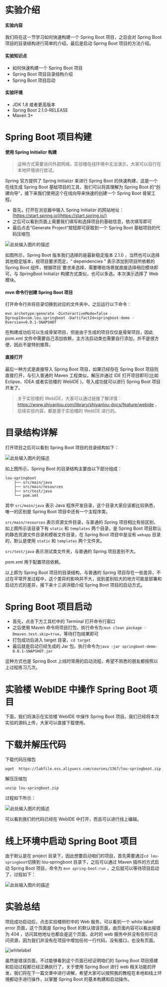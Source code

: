 # 实验介绍

#### 实验内容

我们将在这一节学习如何快速构建一个 Spring Boot 项目，之后会对 Spring Boot 项目的目录结构进行简单的介绍，最后是启动 Spring Boot 项目的方法介绍。

#### 实验知识点

- 如何快速构建一个 Spring Boot 项目
- Spring Boot 项目目录结构介绍
- Spring Boot 项目启动

#### 实验环境

- JDK 1.8 或者更高版本
- Spring Boot 2.1.0-RELEASE
- Maven 3+



# Spring Boot 项目构建

#### 使用 Spring Initializr 构建

> 这种方式需要访问外部网络，实验楼在线环境中无法演示，大家可以自行在本地环境进行尝试。

Spring 官方提供了 Spring Initializr 来进行 Spring Boot 的快速构建，这是一个在线生成 Spring Boot 基础项目的工具，我们可以将其理解为 Spring Boot 的“创建向导”，接下来我们使用这个在线向导来快速的创建一个 Spring Boot 骨架工程。

- 首先，打开在浏览器中输入 Spring Initializr 的网站地址：[https://start.spring.io](https://start.spring.io/)
- 之后可以看到页面上需要我们填写和选择项目的基础信息，依次填写即可
- 最后点击“Generate Project”按钮即可获取到一个 Spring Boot 基础项目的代码压缩包

![此处输入图片的描述](https://doc.shiyanlou.com/document-uid18510labid10294timestamp1552979043544.png/wm)

如图所示，Spring Boot 版本我们选择的是最新稳定版本 2.1.0 ，当然也可以选择其他稳定版本，视项目要求而定，“ dependencies ” 表示添加到项目所依赖的 Spring Boot 组件，根据项目`要求来选择，需要哪些场景就直接选择相应模块即可，与 SpringBoot Initializr 构建方式类似，也可以多选，本次演示选择了 Web 模块。

#### mvn 命令行创建 Spring Boot 项目

打开命令行并将目录切换到对应的文件夹中，之后运行以下命令：

```
mvn archetype:generate -DinteractiveMode=false -DgroupId=com.lou.springboot -DartifactId=springboot-demo -Dversion=0.0.1-SNAPSHOT
```

在构建成功后可以生成骨架项目，但是由于生成的项目仅仅是骨架项目，因此 pom.xml 文件中需要自己添加依赖，主方法启动类也需要自行添加，并不是很方便，因此不是特别推荐。

#### 直接打开

最后一种方式是直接导入 Spring Boot 项目，如果已经存在 Spring Boot 项目则直接打开，与引入普通的 Maven 工程类似，解压并通过 IDE 打开项目即可(比如 Eclipse、IDEA 或者实验楼的 WebIDE )，导入成功就可以进行 Spring Boot 项目开发了。

> 关于实验楼的 WebIDE，大家可以通过链接了解详情：https://www.shiyanlou.com/library/shiyanlou-docs/feature/webide 。后续实验内容，都是基于实验楼的 WebIDE 进行的。



# 目录结构详解

打开项目之后可以看到 Spring Boot 项目的目录结构如下：

![此处输入图片的描述](https://doc.shiyanlou.com/document-uid18510labid10294timestamp1552979067764.png/wm)

如上图所示，Spring Boot 的目录结构主要由以下部分组成：

```
lou-springboot
    ├── src/main/java
    ├── src/main/resources
    ├── src/test/java
    └── pom.xml
```

其中 `src/main/java` 表示 Java 程序开发目录，这个目录大家应该都比较熟悉，唯一的区别是 Spring Boot 项目中还有一个主程序类。

`src/main/resources` 表示资源文件目录，与普通的 Spring 项目相比有些区别，如上图所示该目录下有 `static` 和 `templates` 两个目录，是 Spring Boot 项目默认的静态资源文件目录和模板文件目录，在 Spring Boot 项目中是没有 `webapp` 目录的，默认是使用 `static` 和 `templates` 两个文件夹。

`src/test/java` 表示测试类文件夹，与普通的 Spring 项目差别不大。

pom.xml 用于配置项目依赖。

以上即为 Spring Boot 项目的目录结构，与普通的 Spring 项目存在一些差异，不过在平常开发过程中，这个差异的影响并不大，说到差别较大的地方可能是部署和启动方式的差异，接下来十三讲详细介绍 Spring Boot 项目的启动方式。



# Spring Boot 项目启动

- 首先，点击下方工具栏中的 Terminal 打开命令行窗口
- 之后使用 Maven 命令将项目打包，执行命令为:`mvn clean package -Dmaven.test.skip=true`，等待打包结果即可
- 打包成功后进入 target 目录，`cd target`
- 最后就是启动已经生成的 Jar 包，执行命令为`java -jar springboot-demo-0.0.1-SNAPSHOT.jar`

这种方式也是 Spring Boot 上线时常用的启动流程，希望不熟悉的朋友都按照以上过程练习几次。



# 实验楼 WebIDE 中操作 Spring Boot 项目

下面，我们将演示在实验楼 WebIDE 中操作 Spring Boot 项目。我们已经将本次实验的源码上传，大家可以直接下载使用。



# 下载并解压代码

下载代码压缩包

```
wget  https://labfile.oss.aliyuncs.com/courses/1367/lou-springboot.zip
```

解压压缩包

```
unzip lou-springboot.zip
```

过程如下所示：

![此处输入图片的描述](https://doc.shiyanlou.com/document-uid18510labid10294timestamp1552979112190.png/wm)

可以看到我们的代码已经在 WebIDE 中打开，而且可以进行线上编辑。



# 线上环境中启动 Spring Boot 项目

由于默认是在 project 目录下，因此想要启动咱们的项目，首先需要通过`cd lou-springboot`切换到 lou-springboot 目录下，之后可以通过 Maven 插件的方式启动 Spring Boot 项目，命令为 `mvn spring-boot:run` ，之后就可以等待项目启动了，过程如下：

![此处输入图片的描述](https://doc.shiyanlou.com/document-uid18510labid10294timestamp1552979146023.png/wm)



# 实验总结

项目成功启动后，点击实验楼侧栏中的 Web 服务，可以看到一个 white label error 页面，这个页面是 Spring Boot 的默认错误页面，由页面内容可以看出报错为 404 ，访问其他地址也都会是这个页面，此时的 web 服务中并没有任何可访问资源，因为我们并没有在项目中增加任何一行代码，没有接口，也没有页面。

![whitelabel](https://doc.shiyanlou.com/courses/uid770606-20190827-1566885437049/wm)

虽然是错误页面，不过能够看到这个页面已经证明咱们的 Spring Boot 项目搭建和启动过程都已经正确执行了，关于使用 Spring Boot 进行 web 相关功能的开发，我们将在下一篇文章中进行讲解，希望大家可以按照我的教程在本地和线上环境都动手进行操作，以掌握 Spring Boot 的基本构建和启动操作。


